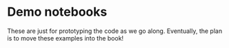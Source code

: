 # Demo notebooks

These are just for prototyping the code as we go along. Eventually, the plan is to move these examples into the book!